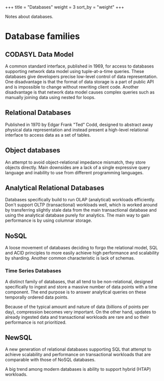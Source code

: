+++
title = "Databases"
weight = 3
sort_by = "weight"
+++


Notes about databases.


# Database families

## CODASYL Data Model

A common standard interface, published in 1969, for access to databases supporting
network data model using tuple-at-a-time queries. These databases give developers precise low-level
control of data representation. One disadvantage is that the format of data storage is a part of
public API and is impossible to change without rewriting client code. Another disadvantage is that
network data model causes complex queries such as manually joining data using nested for loops.


## Relational Databases

Published in 1970 by Edgar Frank "Ted" Codd, designed to abstract away physical data representation
and instead present a high-level relational interface to access data as a set of tables.


## Object databases

An attempt to avoid object-relational impedance mismatch, they store objects directly.
Main downsides are a lack of a single expressive query language and inability to use from different
programming languages.


## Analytical Relational Databases

Databases specifically build to run OLAP (analytical) workloads efficiently. Don't support
OLTP (transactional) workloads well, which is worked around by transferring slightly stale data
from the main transactional database and using the analytical database purely for analytics.
The main way to gain performance is by using columnar storage.


## NoSQL

A loose movement of databases deciding to forgo the relational model, SQL and ACID principles to
more easily achieve high performance and scalability by sharding. Another common characteristic
is lack of schemas.

### Time Series Databases
A distinct family of databases, that all tend to be non-relational, designed specifically to
ingest and store a massive number of data points with a time component. The end purpose is to
answer analytical queries on these temporally ordered data points.

Because of the typical amount and nature of data (billions of points per day), compression becomes
very important. On the other hand, updates to already ingested data and transactional workloads
are rare and so their performance is not prioritized.


## NewSQL

A new generation of relational databases supporting SQL that attempt to achieve scalability and
performance on transactional workloads that are comparable with those of NoSQL databases.

A big trend among modern databases is ability to support hybrid (HTAP) workloads.

